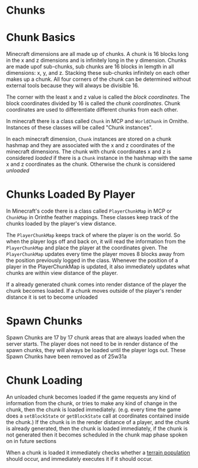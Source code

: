 # Chunks

# Chunk Basics

Minecraft dimensions are all made up of chunks. A chunk is 16 blocks long in the x and z dimensions and is infinitely long in the y dimension. Chunks are made upof sub-chunks, sub chunks are 16 blocks in lemgth in all dimensions: x, y, and z. Stacking these sub-chunks infinitely on each other makes up a chunk. All four corners of the chunk can be determined without external tools because they will always be divisible 16.

The corner with the least x and z value is called the *block coordinates*. The block coordinates divided by 16 is called the *chunk coordinates*. Chunk coordinates are used to differentiate different chunks from each other.

In minecraft there is a class called `Chunk` in MCP and `WorldChunk` in Ornithe. Instances of these classes will be called "Chunk instances".

In each minecraft dimension, `Chunk` instances are stored on a chunk hashmap and they are associated with the x and z coordinates of the minecraft dimensions. The chunk with chunk coordinates x and z is considered *loaded* if there is a `Chunk` instance in the hashmap with the same x and z coordinates as the chunk. Otherwise the chunk is considered *unloaded*

# Chunks Loaded By Player

In Minecraft's code there is a class called `PlayerChunkMap` in MCP or `ChunkMap` in Orinthe feather mappings. These classes keep track of the chunks loaded by the player's view distance.

The `PlayerChunkMap` keeps track of where the player is on the world. So when the player logs off and back on, it will read the information from the `PlayerChunkMap` and place the player at the coordinates given. The `PlayerChunkMap` updates every time the player moves 8 blocks away from the position previously logged in the class. Whenever the position of a player in the PlayerChunkMap is updated, it also immediately updates what chunks are within view distance of the player.

If a already generated chunk comes into render distance of the player the chunk becomes loaded. If a chunk moves outside of the player's render distance it is set to become unloaded

# Spawn Chunks

Spawn Chunks are 17 by 17 chunk areas that are always loaded when the server starts. The player does not need to be in render distance of the spawn chunks, they will always be loaded until the player logs out. These Spawn Chunks have been removed as of 25w31a

# Chunk Loading

An unloaded chunk becomes loaded if the game requests any kind of information from the chunk, or tries to make any kind of change in the chunk, then the chunk is loaded immediately. (e.g. every time the game does a `setBlockState` or `getBlockState` call at coordinates contained inside the chunk.) If the chunk is in the render distance of a player, and the chunk is already generated, then the chunk is loaded immediately, if the chunk is not generated then it becomes scheduled in the chunk map phase spoken on in future sections

When a chunk is loaded it immediately checks whether a [terrain population](Chunk_Population.md) should occur, and immediately executes it if it should occur.
